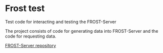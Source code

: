 # Frost test
Test code for interacting and testing the FROST-Server

The project consists of code for generating data into FROST-Server and the code for requesting data.

[FROST-Server repository](https://github.com/FraunhoferIOSB/FROST-Server "The repository of FROST-Server project")
